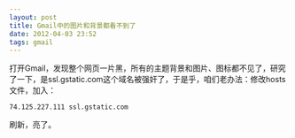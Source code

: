 ```yaml
---
layout: post
title: Gmail中的图片和背景都看不到了
date: 2012-04-03 23:52
tags: gmail
---
```


打开Gmail，发现整个网页一片黑，所有的主题背景和图片、图标都不见了，研究了一下，是ssl.gstatic.com这个域名被强奸了，于是乎，咱们老办法：修改hosts文件，加入：

    74.125.227.111 ssl.gstatic.com

刷新，亮了。

